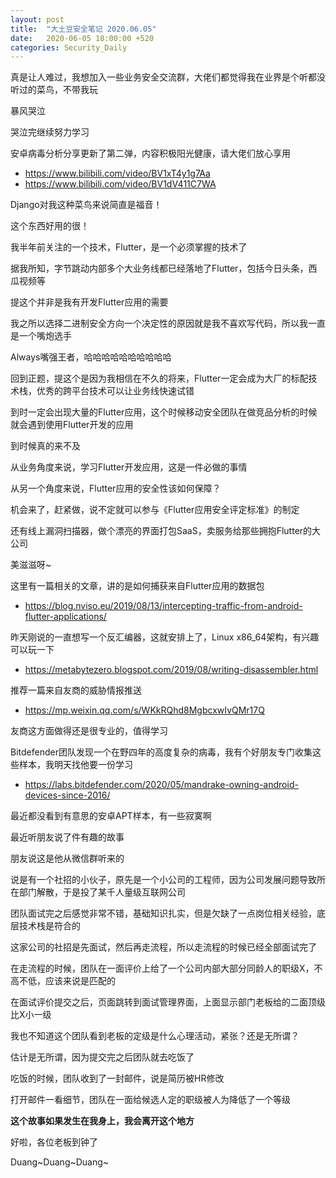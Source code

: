 ```yaml
---
layout: post
title:  "大土豆安全笔记 2020.06.05"
date:   2020-06-05 18:00:00 +520
categories: Security_Daily
---
```


真是让人难过，我想加入一些业务安全交流群，大佬们都觉得我在业界是个听都没听过的菜鸟，不带我玩

暴风哭泣

哭泣完继续努力学习

安卓病毒分析分享更新了第二弹，内容积极阳光健康，请大佬们放心享用
- https://www.bilibili.com/video/BV1xT4y1g7Aa
- https://www.bilibili.com/video/BV1dV411C7WA

Django对我这种菜鸟来说简直是福音！

这个东西好用的很！

我半年前关注的一个技术，Flutter，是一个必须掌握的技术了

据我所知，字节跳动内部多个大业务线都已经落地了Flutter，包括今日头条，西瓜视频等

提这个并非是我有开发Flutter应用的需要

我之所以选择二进制安全方向一个决定性的原因就是我不喜欢写代码，所以我一直是一个嘴炮选手

Always嘴强王者，哈哈哈哈哈哈哈哈哈哈

回到正题，提这个是因为我相信在不久的将来，Flutter一定会成为大厂的标配技术栈，优秀的跨平台技术可以让业务线快速试错

到时一定会出现大量的Flutter应用，这个时候移动安全团队在做竞品分析的时候就会遇到使用Flutter开发的应用

到时候真的来不及

从业务角度来说，学习Flutter开发应用，这是一件必做的事情

从另一个角度来说，Flutter应用的安全性该如何保障？

机会来了，赶紧做，说不定就可以参与《Flutter应用安全评定标准》的制定

还有线上漏洞扫描器，做个漂亮的界面打包SaaS，卖服务给那些拥抱Flutter的大公司

美滋滋呀~

这里有一篇相关的文章，讲的是如何捕获来自Flutter应用的数据包
- https://blog.nviso.eu/2019/08/13/intercepting-traffic-from-android-flutter-applications/

昨天刚说的一直想写一个反汇编器，这就安排上了，Linux x86_64架构，有兴趣可以玩一下
- https://metabytezero.blogspot.com/2019/08/writing-disassembler.html

推荐一篇来自友商的威胁情报推送
- https://mp.weixin.qq.com/s/WKkRQhd8MgbcxwIvQMr17Q

友商这方面做得还是很专业的，值得学习

Bitdefender团队发现一个在野四年的高度复杂的病毒，我有个好朋友专门收集这些样本，我明天找他要一份学习
- https://labs.bitdefender.com/2020/05/mandrake-owning-android-devices-since-2016/

最近都没看到有意思的安卓APT样本，有一些寂寞啊

最近听朋友说了件有趣的故事

朋友说这是他从微信群听来的

说是有一个社招的小伙子，原先是一个小公司的工程师，因为公司发展问题导致所在部门解散，于是投了某千人量级互联网公司

团队面试完之后感觉非常不错，基础知识扎实，但是欠缺了一点岗位相关经验，底层技术栈是符合的

这家公司的社招是先面试，然后再走流程，所以走流程的时候已经全部面试完了

在走流程的时候，团队在一面评价上给了一个公司内部大部分同龄人的职级X，不高不低，应该来说是匹配的

在面试评价提交之后，页面跳转到面试管理界面，上面显示部门老板给的二面顶级比X小一级

我也不知道这个团队看到老板的定级是什么心理活动，紧张？还是无所谓？

估计是无所谓，因为提交完之后团队就去吃饭了

吃饭的时候，团队收到了一封邮件，说是简历被HR修改

打开邮件一看细节，团队在一面给候选人定的职级被人为降低了一个等级

**这个故事如果发生在我身上，我会离开这个地方**

好啦，各位老板到钟了

Duang~Duang~Duang~